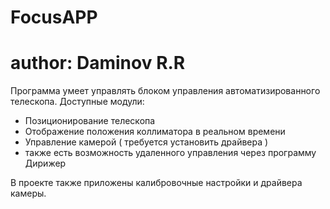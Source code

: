 # FocusAPP
# author: Daminov R.R

Программа умеет управлять блоком управления автоматизированного телескопа.
Доступныe модули:
  - Позиционирование телескопа
  - Отображение положения коллиматора в реальном времени
  - Управление камерой ( требуется установить драйвера )
  - также есть возможность удаленного управления через программу Дирижер

В проекте также приложены калибровочные настройки и драйвера камеры.
